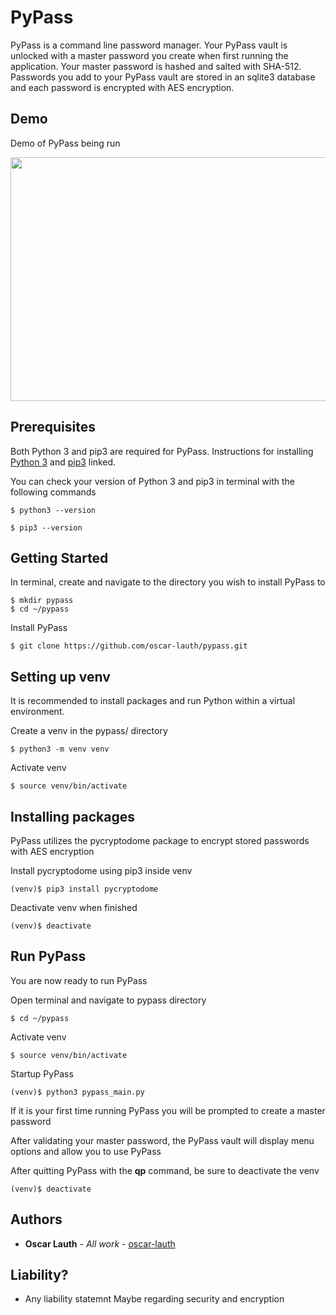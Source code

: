 # PyPass

PyPass is a command line password manager. Your PyPass vault is unlocked with a master password you create when first running the application. Your master password is hashed and salted with SHA-512. Passwords you add to your PyPass vault are stored in an sqlite3 database and each password is encrypted with AES encryption.

## Demo

Demo of PyPass being run

<img src="https://s7.gifyu.com/images/pypass-demo.gif" width="750" height="390">
<!-- ![pypass-demo.gif](https://s7.gifyu.com/images/pypass-demo.gif) -->

## Prerequisites

Both Python 3 and pip3 are required for PyPass. Instructions for installing [Python 3](https://realpython.com/installing-python/) and [pip3](https://pip.pypa.io/en/stable/installing/) linked.

You can check your version of Python 3 and pip3 in terminal with the following commands
```
$ python3 --version
```
```
$ pip3 --version
```


## Getting Started

In terminal, create and navigate to the directory you wish to install PyPass to
```
$ mkdir pypass
$ cd ~/pypass
```
Install PyPass
```
$ git clone https://github.com/oscar-lauth/pypass.git
```
## Setting up venv

It is recommended to install packages and run Python within a virtual environment.

Create a venv in the pypass/ directory 
```
$ python3 -m venv venv
```
Activate venv
```
$ source venv/bin/activate
```
## Installing packages
PyPass utilizes the pycryptodome package to encrypt stored passwords with AES encryption

Install pycryptodome using pip3 inside venv
```
(venv)$ pip3 install pycryptodome
```
Deactivate venv when finished
```
(venv)$ deactivate
```

## Run PyPass
You are now ready to run PyPass

Open terminal and navigate to pypass directory
```
$ cd ~/pypass
```
Activate venv
```
$ source venv/bin/activate
```
Startup PyPass
```
(venv)$ python3 pypass_main.py
```
If it is your first time running PyPass you will be prompted to create a master password

After validating your master password, the PyPass vault will display menu options and allow you to use PyPass

After quitting PyPass with the **qp** command, be sure to deactivate the venv
```
(venv)$ deactivate
```

## Authors

* **Oscar Lauth** - *All work* - [oscar-lauth](https://github.com/oscar-lauth)

## Liability?

* Any liability statemnt
Maybe regarding security and encryption

